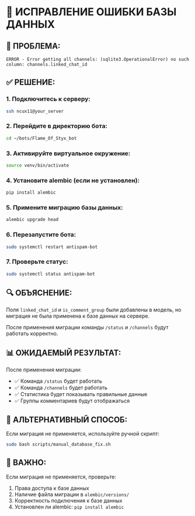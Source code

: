 # 🔧 ИСПРАВЛЕНИЕ ОШИБКИ БАЗЫ ДАННЫХ

## 🐛 ПРОБЛЕМА:
```
ERROR - Error getting all channels: (sqlite3.OperationalError) no such column: channels.linked_chat_id
```

## ✅ РЕШЕНИЕ:

### 1. Подключитесь к серверу:
```bash
ssh ncux11@your_server
```

### 2. Перейдите в директорию бота:
```bash
cd ~/bots/Flame_Of_Styx_bot
```

### 3. Активируйте виртуальное окружение:
```bash
source venv/bin/activate
```

### 4. Установите alembic (если не установлен):
```bash
pip install alembic
```

### 5. Примените миграцию базы данных:
```bash
alembic upgrade head
```

### 6. Перезапустите бота:
```bash
sudo systemctl restart antispam-bot
```

### 7. Проверьте статус:
```bash
sudo systemctl status antispam-bot
```

## 🔍 ОБЪЯСНЕНИЕ:

Поля `linked_chat_id` и `is_comment_group` были добавлены в модель, но миграция не была применена к базе данных на сервере.

После применения миграции команды `/status` и `/channels` будут работать корректно.

## 📊 ОЖИДАЕМЫЙ РЕЗУЛЬТАТ:

После применения миграции:
- ✅ Команда `/status` будет работать
- ✅ Команда `/channels` будет работать  
- ✅ Статистика будет показывать правильные данные
- ✅ Группы комментариев будут отображаться

## 🚨 АЛЬТЕРНАТИВНЫЙ СПОСОБ:

Если миграция не применяется, используйте ручной скрипт:
```bash
sudo bash scripts/manual_database_fix.sh
```

## 🚨 ВАЖНО:

Если миграция не применяется, проверьте:
1. Права доступа к базе данных
2. Наличие файла миграции в `alembic/versions/`
3. Корректность подключения к базе данных
4. Установлен ли alembic: `pip install alembic`
